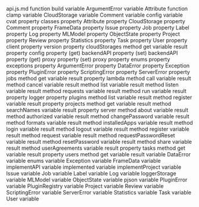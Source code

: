 api.js.md
function build
	variable ArgumentError
	variable Attribute
	function clamp
	variable CloudStorage
	variable Comment
	variable config
	variable cvat
		property classes
			property Attribute
			property CloudStorage
			property Comment
			property FrameData
			property Issue
			property Job
			property Label
			property Log
			property MLModel
			property ObjectState
			property Project
			property Review
			property Statistics
			property Task
			property User
		property client
			property version
		property cloudStorages
			method get
				variable result
		property config
			property (get) backendAPI
			property (set) backendAPI
			property (get) proxy
			property (set) proxy
		property enums
		property exceptions
			property ArgumentError
			property DataError
			property Exception
			property PluginError
			property ScriptingError
			property ServerError
		property jobs
			method get
				variable result
		property lambda
			method call
				variable result
			method cancel
				variable result
			method list
				variable result
			method listen
				variable result
			method requests
				variable result
			method run
				variable result
		property logger
		property plugins
			method list
				variable result
			method register
				variable result
		property projects
			method get
				variable result
			method searchNames
				variable result
		property server
			method about
				variable result
			method authorized
				variable result
			method changePassword
				variable result
			method formats
				variable result
			method installedApps
				variable result
			method login
				variable result
			method logout
				variable result
			method register
				variable result
			method request
				variable result
			method requestPasswordReset
				variable result
			method resetPassword
				variable result
			method share
				variable result
			method userAgreements
				variable result
		property tasks
			method get
				variable result
		property users
			method get
				variable result
	variable DataError
	variable enums
	variable Exception
	variable FrameData
	variable implementAPI
	variable implemented
	variable implementProject
	variable Issue
	variable Job
	variable Label
	variable Log
	variable loggerStorage
	variable MLModel
	variable ObjectState
	variable pjson
	variable PluginError
	variable PluginRegistry
	variable Project
	variable Review
	variable ScriptingError
	variable ServerError
	variable Statistics
	variable Task
	variable User
variable <unknown>
